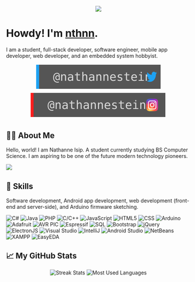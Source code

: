 <p align="center">
	<img src="nthnn-circle.gif" width="200" />
</p>

# Howdy! I'm [nthnn](https://nthnn.github.io).

I am a student, full-stack developer, software engineer, mobile app developer, web developer, and an embedded system hobbyist.

<div align="center">
	<a target="_blank" href="https://twitter.com/nathannestein"><img src="./assets/twitter.svg" /></a>
	<a target="_blank" href="https://www.instagram.com/nathannestein/"><img src="./assets/instagram.svg" /></a>
</div>


## 👨‍💻 About Me

Hello, world! I am Nathanne Isip. A student currently studying BS Computer Science. I am aspiring to be one of the future modern technology pioneers.

<a href="#"><img src="https://komarev.com/ghpvc/?username=nthnn&label=Profile%20Visits" /></a>

## 🧬 Skills

Software development, Android app development, web development (front-end and server-side), and Arduino firmware sketching.

![C#](https://img.shields.io/static/v1?label=&message=CSharp&color=blue) ![Java](https://img.shields.io/static/v1?label=&message=Java&color=orange) ![PHP](https://img.shields.io/static/v1?label=&message=PHP&color=yellow) ![C/C++](https://img.shields.io/static/v1?label=&message=C%2FC%2B%2B&color=green) ![JavaScript](https://img.shields.io/static/v1?label=&message=JavaScript&color=red) ![HTML5](https://img.shields.io/static/v1?label=&message=HTML5&color=bluegreen) ![CSS](https://img.shields.io/static/v1?label=&message=CSS&color=white) ![Arduino](https://img.shields.io/static/v1?label=&message=Arduino&color=gray) ![Adafruit](https://img.shields.io/static/v1?label=&message=Adafruit&color=orange) ![AVR PIC](https://img.shields.io/static/v1?label=&message=AVR+PIC&color=yellow) ![Espressif](https://img.shields.io/static/v1?label=&message=Espressif&color=green) ![SQL](https://img.shields.io/static/v1?label=&message=SQL&color=blueviolet) ![Bootstrap](https://img.shields.io/static/v1?label=&message=Bootstrap&color=blue) ![jQuery](https://img.shields.io/static/v1?label=&message=jQuery&color=orange) ![ElectronJS](https://img.shields.io/static/v1?label=&message=ElectronJS&color=yellow) ![Visual Studio](https://img.shields.io/static/v1?label=&message=Visual+Studio&color=green) ![IntelliJ](https://img.shields.io/static/v1?label=&message=IntelliJ&color=red) ![Android Studio](https://img.shields.io/static/v1?label=&message=Android+Studio&color=bluegreen) ![NetBeans](https://img.shields.io/static/v1?label=&message=NeatBeans&color=white) ![XAMPP](https://img.shields.io/static/v1?label=&message=XAMPP&color=gray) ![EasyEDA](https://img.shields.io/static/v1?label=&message=EasyEDA&color=blue)

## 📈 My GitHub Stats

<div align="center">
	<img alt="Streak Stats" src="https://github-readme-streak-stats.herokuapp.com/?user=nthnn&hide_border=true&show_icons=true&currStreakNum=e9ecef&sideNums=e9ecef&border=272b30&currStreakLabel=e9ecef&background=272b30&sideLabels=e9ecef&dates=7a8288" />
	<img alt="Most Used Languages" src="https://github-readme-stats.vercel.app/api/top-langs/?username=nthnn&layout=compact&theme=onedark&hide_border=true&title_color=e9ecef&text_color=e9ecef&bg_color=272b30&hide=html,css,batchfile" />
</div>